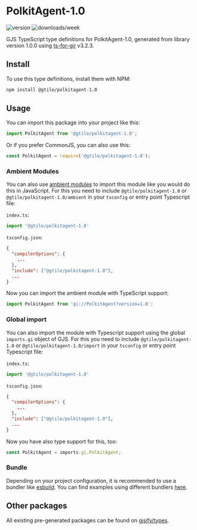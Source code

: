
# PolkitAgent-1.0

![version](https://img.shields.io/npm/v/@gtile/polkitagent-1.0)
![downloads/week](https://img.shields.io/npm/dw/@gtile/polkitagent-1.0)


GJS TypeScript type definitions for PolkitAgent-1.0, generated from library version 1.0.0 using [ts-for-gir](https://github.com/gjsify/ts-for-gir) v3.2.3.


## Install

To use this type definitions, install them with NPM:
```bash
npm install @gtile/polkitagent-1.0
```

## Usage

You can import this package into your project like this:
```ts
import PolkitAgent from '@gtile/polkitagent-1.0';
```

Or if you prefer CommonJS, you can also use this:
```ts
const PolkitAgent = require('@gtile/polkitagent-1.0');
```

### Ambient Modules

You can also use [ambient modules](https://github.com/gjsify/ts-for-gir/tree/main/packages/cli#ambient-modules) to import this module like you would do this in JavaScript.
For this you need to include `@gtile/polkitagent-1.0` or `@gtile/polkitagent-1.0/ambient` in your `tsconfig` or entry point Typescript file:

`index.ts`:
```ts
import '@gtile/polkitagent-1.0'
```

`tsconfig.json`:
```json
{
  "compilerOptions": {
    ...
  },
  "include": ["@gtile/polkitagent-1.0"],
  ...
}
```

Now you can import the ambient module with TypeScript support: 

```ts
import PolkitAgent from 'gi://PolkitAgent?version=1.0';
```

### Global import

You can also import the module with Typescript support using the global `imports.gi` object of GJS.
For this you need to include `@gtile/polkitagent-1.0` or `@gtile/polkitagent-1.0/import` in your `tsconfig` or entry point Typescript file:

`index.ts`:
```ts
import '@gtile/polkitagent-1.0'
```

`tsconfig.json`:
```json
{
  "compilerOptions": {
    ...
  },
  "include": ["@gtile/polkitagent-1.0"],
  ...
}
```

Now you have also type support for this, too:

```ts
const PolkitAgent = imports.gi.PolkitAgent;
```

### Bundle

Depending on your project configuration, it is recommended to use a bundler like [esbuild](https://esbuild.github.io/). You can find examples using different bundlers [here](https://github.com/gjsify/ts-for-gir/tree/main/examples).

## Other packages

All existing pre-generated packages can be found on [gjsify/types](https://github.com/gjsify/types).

